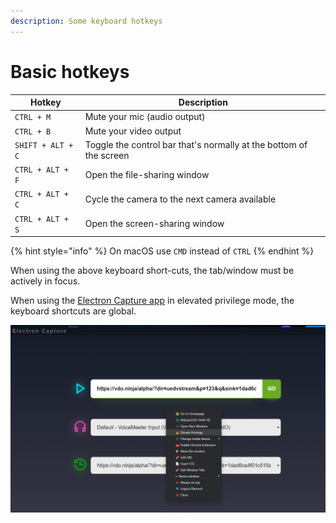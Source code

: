 ```yaml
---
description: Some keyboard hotkeys
---
```


# Basic hotkeys

| Hotkey            | Description                                                        |
| ----------------- | ------------------------------------------------------------------ |
| `CTRL + M`        | Mute your mic (audio output)                                       |
| `CTRL + B`        | Mute your video output                                             |
| `SHIFT + ALT + C` | Toggle the control bar that's normally at the bottom of the screen |
| `CTRL + ALT + F`  | Open the file-sharing window                                       |
| `CTRL + ALT + C`  | Cycle the camera to the next camera available                      |
| `CTRL + ALT + S`  | Open the screen-sharing window                                     |

{% hint style="info" %}
On macOS use `CMD` instead of `CTRL`
{% endhint %}

When using the above keyboard short-cuts, the tab/window must be actively in focus.

When using the [Electron Capture app](../../steves-helper-apps/electron-capture.md) in elevated privilege mode, the keyboard shortcuts are global.

![](<../../.gitbook/assets/image (90) (2).png>)
